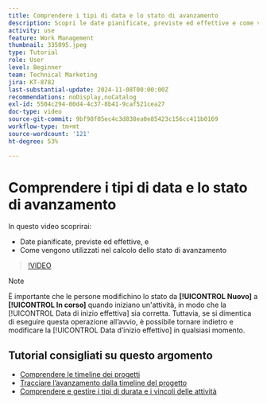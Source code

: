 ```yaml
---
title: Comprendere i tipi di data e lo stato di avanzamento
description: Scopri le date pianificate, previste ed effettive e come vengono utilizzate per calcolare lo stato di avanzamento.
activity: use
feature: Work Management
thumbnail: 335095.jpeg
type: Tutorial
role: User
level: Beginner
team: Technical Marketing
jira: KT-8782
last-substantial-update: 2024-11-08T00:00:00Z
recommendations: noDisplay,noCatalog
exl-id: 5504c294-80d4-4c37-8b41-9caf521cea27
doc-type: video
source-git-commit: 9bf98f05ec4c3d838ea0e85423c156cc411b0169
workflow-type: tm+mt
source-wordcount: '121'
ht-degree: 53%

---
```


# Comprendere i tipi di data e lo stato di avanzamento

In questo video scoprirai:

* Date pianificate, previste ed effettive, e
* Come vengono utilizzati nel calcolo dello stato di avanzamento

>[!VIDEO](https://video.tv.adobe.com/v/335095/?quality=12&learn=on)

>[!NOTE]
>
>È importante che le persone modifichino lo stato da **[!UICONTROL Nuovo]** a **[!UICONTROL In corso]** quando iniziano un&#39;attività, in modo che la [!UICONTROL Data di inizio effettiva] sia corretta. Tuttavia, se si dimentica di eseguire questa operazione all’avvio, è possibile tornare indietro e modificare la [!UICONTROL Data d’inizio effettivo] in qualsiasi momento.


## Tutorial consigliati su questo argomento

* [Comprendere le timeline dei progetti](/help/manage-work/project-timelines/understand-project-timelines.md)
* [Tracciare l’avanzamento dalla timeline del progetto](/help/manage-work/project-timelines/track-work-progress-from-the-project-timeline.md)
* [Comprendere e gestire i tipi di durata e i vincoli delle attività](/help/manage-work/intermediate-projects/understand-and-manage-duration-types-and-task-constraints.md)

